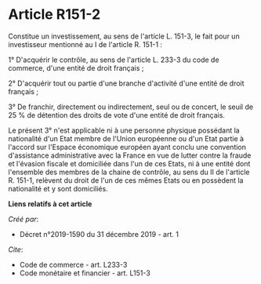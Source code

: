# Article R151-2

Constitue un investissement, au sens de l'article L. 151-3, le fait pour un investisseur mentionné au I de l'article R.
151-1 :

1° D'acquérir le contrôle, au sens de l'article L. 233-3 du code de commerce, d'une entité de droit français ;

2° D'acquérir tout ou partie d'une branche d'activité d'une entité de droit français ;

3° De franchir, directement ou indirectement, seul ou de concert, le seuil de 25 % de détention des droits de vote d'une
entité de droit français.

Le présent 3° n'est applicable ni à une personne physique possédant la nationalité d'un Etat membre de l'Union européenne ou
d'un Etat partie à l'accord sur l'Espace économique européen ayant conclu une convention d'assistance administrative avec la
France en vue de lutter contre la fraude et l'évasion fiscale et domiciliée dans l'un de ces Etats, ni à une entité dont
l'ensemble des membres de la chaine de contrôle, au sens du II de l'article R. 151-1, relèvent du droit de l'un de ces mêmes
Etats ou en possèdent la nationalité et y sont domiciliés.

**Liens relatifs à cet article**

_Créé par_:

  - Décret n°2019-1590 du 31 décembre 2019 - art. 1

_Cite_:

  - Code de commerce - art. L233-3
  - Code monétaire et financier - art. L151-3
